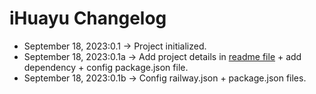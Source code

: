 # iHuayu Changelog

- September 18, 2023:0.1 -> Project initialized.
- September 18, 2023:0.1a -> Add project details in [readme file](README.md) + add dependency + config package.json file.
- September 18, 2023:0.1b ->  Config railway.json + package.json files.
